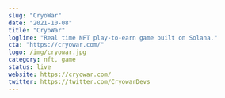 ```yaml
---
slug: "CryoWar"
date: "2021-10-08"
title: "CryoWar"
logline: "Real time NFT play-to-earn game built on Solana."
cta: "https://cryowar.com/"
logo: /img/cryowar.jpg
category: nft, game
status: live
website: https://cryowar.com/
twitter: https://twitter.com/CryowarDevs
---
```

